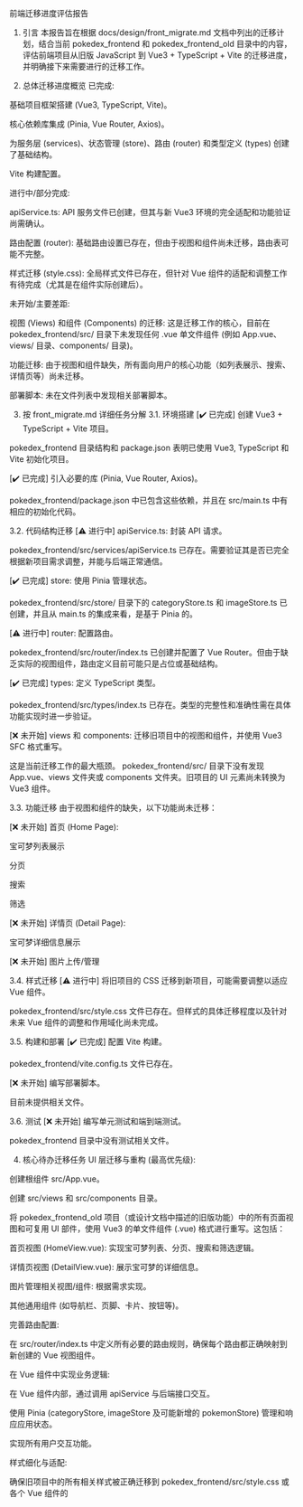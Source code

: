 前端迁移进度评估报告
1. 引言
本报告旨在根据 docs/design/front_migrate.md 文档中列出的迁移计划，结合当前 pokedex_frontend 和 pokedex_frontend_old 目录中的内容，评估前端项目从旧版 JavaScript 到 Vue3 + TypeScript + Vite 的迁移进度，并明确接下来需要进行的迁移工作。

2. 总体迁移进度概览
已完成:

基础项目框架搭建 (Vue3, TypeScript, Vite)。

核心依赖库集成 (Pinia, Vue Router, Axios)。

为服务层 (services)、状态管理 (store)、路由 (router) 和类型定义 (types) 创建了基础结构。

Vite 构建配置。

进行中/部分完成:

apiService.ts: API 服务文件已创建，但其与新 Vue3 环境的完全适配和功能验证尚需确认。

路由配置 (router): 基础路由设置已存在，但由于视图和组件尚未迁移，路由表可能不完整。

样式迁移 (style.css): 全局样式文件已存在，但针对 Vue 组件的适配和调整工作有待完成（尤其是在组件实际创建后）。

未开始/主要差距:

视图 (Views) 和组件 (Components) 的迁移: 这是迁移工作的核心，目前在 pokedex_frontend/src/ 目录下未发现任何 .vue 单文件组件 (例如 App.vue、views/ 目录、components/ 目录)。

功能迁移: 由于视图和组件缺失，所有面向用户的核心功能（如列表展示、搜索、详情页等）尚未迁移。

部署脚本: 未在文件列表中发现相关部署脚本。

3. 按 front_migrate.md 详细任务分解
3.1. 环境搭建
[✔️ 已完成] 创建 Vue3 + TypeScript + Vite 项目。

pokedex_frontend 目录结构和 package.json 表明已使用 Vue3, TypeScript 和 Vite 初始化项目。

[✔️ 已完成] 引入必要的库 (Pinia, Vue Router, Axios)。

pokedex_frontend/package.json 中已包含这些依赖，并且在 src/main.ts 中有相应的初始化代码。

3.2. 代码结构迁移
[⚠️ 进行中] apiService.ts: 封装 API 请求。

pokedex_frontend/src/services/apiService.ts 已存在。需要验证其是否已完全根据新项目需求调整，并能与后端正常通信。

[✔️ 已完成] store: 使用 Pinia 管理状态。

pokedex_frontend/src/store/ 目录下的 categoryStore.ts 和 imageStore.ts 已创建，并且从 main.ts 的集成来看，是基于 Pinia 的。

[⚠️ 进行中] router: 配置路由。

pokedex_frontend/src/router/index.ts 已创建并配置了 Vue Router。但由于缺乏实际的视图组件，路由定义目前可能只是占位或基础结构。

[✔️ 已完成] types: 定义 TypeScript 类型。

pokedex_frontend/src/types/index.ts 已存在。类型的完整性和准确性需在具体功能实现时进一步验证。

[❌ 未开始] views 和 components: 迁移旧项目中的视图和组件，并使用 Vue3 SFC 格式重写。

这是当前迁移工作的最大瓶颈。 pokedex_frontend/src/ 目录下没有发现 App.vue、views 文件夹或 components 文件夹。旧项目的 UI 元素尚未转换为 Vue3 组件。

3.3. 功能迁移
由于视图和组件的缺失，以下功能尚未迁移：

[❌ 未开始] 首页 (Home Page):

宝可梦列表展示

分页

搜索

筛选

[❌ 未开始] 详情页 (Detail Page):

宝可梦详细信息展示

[❌ 未开始] 图片上传/管理

3.4. 样式迁移
[⚠️ 进行中] 将旧项目的 CSS 迁移到新项目，可能需要调整以适应 Vue 组件。

pokedex_frontend/src/style.css 文件已存在。但样式的具体迁移程度以及针对未来 Vue 组件的调整和作用域化尚未完成。

3.5. 构建和部署
[✔️ 已完成] 配置 Vite 构建。

pokedex_frontend/vite.config.ts 文件已存在。

[❌ 未开始] 编写部署脚本。

目前未提供相关文件。

3.6. 测试
[❌ 未开始] 编写单元测试和端到端测试。

pokedex_frontend 目录中没有测试相关文件。

4. 核心待办迁移任务
UI 层迁移与重构 (最高优先级):

创建根组件 src/App.vue。

创建 src/views 和 src/components 目录。

将 pokedex_frontend_old 项目（或设计文档中描述的旧版功能）中的所有页面视图和可复用 UI 部件，使用 Vue3 的单文件组件 (.vue) 格式进行重写。这包括：

首页视图 (HomeView.vue): 实现宝可梦列表、分页、搜索和筛选逻辑。

详情页视图 (DetailView.vue): 展示宝可梦的详细信息。

图片管理相关视图/组件: 根据需求实现。

其他通用组件 (如导航栏、页脚、卡片、按钮等)。

完善路由配置:

在 src/router/index.ts 中定义所有必要的路由规则，确保每个路由都正确映射到新创建的 Vue 视图组件。

在 Vue 组件中实现业务逻辑:

在 Vue 组件内部，通过调用 apiService 与后端接口交互。

使用 Pinia (categoryStore, imageStore 及可能新增的 pokemonStore) 管理和响应应用状态。

实现所有用户交互功能。

样式细化与适配:

确保旧项目中的所有相关样式被正确迁移到 pokedex_frontend/src/style.css 或各个 Vue 组件的 <style> 块中。

利用 Vue 的样式特性（如 scoped CSS）确保组件样式的隔离性和可维护性。